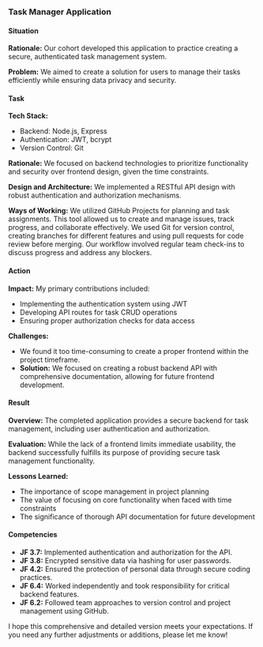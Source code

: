 ### Task Manager Application

#### Situation
**Rationale:** Our cohort developed this application to practice creating a secure, authenticated task management system.

**Problem:** We aimed to create a solution for users to manage their tasks efficiently while ensuring data privacy and security.

#### Task
**Tech Stack:**
- Backend: Node.js, Express
- Authentication: JWT, bcrypt
- Version Control: Git

**Rationale:** We focused on backend technologies to prioritize functionality and security over frontend design, given the time constraints.

**Design and Architecture:** We implemented a RESTful API design with robust authentication and authorization mechanisms.

**Ways of Working:** We utilized GitHub Projects for planning and task assignments. This tool allowed us to create and manage issues, track progress, and collaborate effectively. We used Git for version control, creating branches for different features and using pull requests for code review before merging. Our workflow involved regular team check-ins to discuss progress and address any blockers.

#### Action
**Impact:** My primary contributions included:
- Implementing the authentication system using JWT
- Developing API routes for task CRUD operations
- Ensuring proper authorization checks for data access

**Challenges:**
- We found it too time-consuming to create a proper frontend within the project timeframe.
- **Solution:** We focused on creating a robust backend API with comprehensive documentation, allowing for future frontend development.

#### Result
**Overview:** The completed application provides a secure backend for task management, including user authentication and authorization.

**Evaluation:** While the lack of a frontend limits immediate usability, the backend successfully fulfills its purpose of providing secure task management functionality.

**Lessons Learned:**
- The importance of scope management in project planning
- The value of focusing on core functionality when faced with time constraints
- The significance of thorough API documentation for future development

#### Competencies
- **JF 3.7:** Implemented authentication and authorization for the API.
- **JF 3.8:** Encrypted sensitive data via hashing for user passwords.
- **JF 4.2:** Ensured the protection of personal data through secure coding practices.
- **JF 6.4:** Worked independently and took responsibility for critical backend features.
- **JF 6.2:** Followed team approaches to version control and project management using GitHub.

I hope this comprehensive and detailed version meets your expectations. If you need any further adjustments or additions, please let me know!




